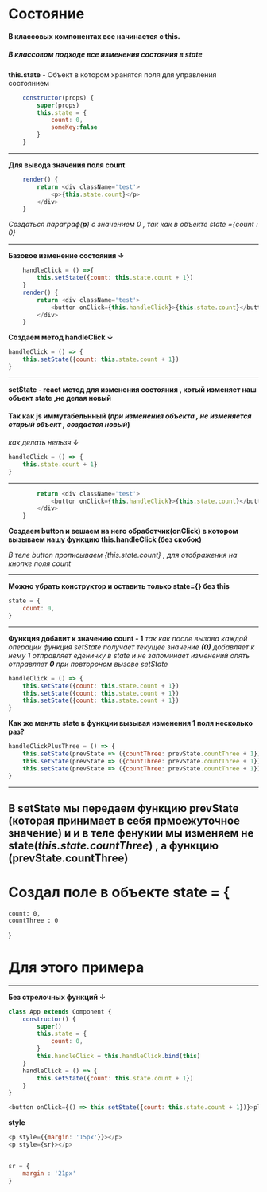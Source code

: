 # Состояние

#### В классовых компонентах все начинается с this.

##### В классовом подходе все изменения состояния в state

**this.state** - Объект в котором хранятся поля для управления состоянием

```javascript
	constructor(props) {
		super(props)
		this.state = {
			count: 0,
			someKey:false
		}
	}
```

---

**Для вывода значения поля count**

```javascript
	render() {
		return <div className='test'>
			<p>{this.state.count}</p>
		</div>
	}
```

_Создаться параграф(**p**) с значением 0 , так как в объекте state ={count : 0}_

---

**Базовое изменение состояния ↓**

```javascript
	handleClick = () =>{
		this.setState({count: this.state.count + 1})
	}
	render() {
		return <div className='test'>
			<button onClick={this.handleClick}>{this.state.count}</button>
		</div>
	}
```

**Создаем метод handleClick ↓**

```javascript
handleClick = () => {
	this.setState({count: this.state.count + 1})
}
```

---

**setState - react метод для изменения состояния , котый изменяет наш объект state ,не делая новый**

#### Так как js иммутабельнный (_при изменения объекта , не изменяется старый объект , создается новый_)

_как делать нельзя ↓_

```javascript
handleClick = () => {
	this.state.count + 1}
}
```

---

```javascript
		return <div className='test'>
			<button onClick={this.handleClick}>{this.state.count}</button>
		</div>
	}
```

**Создаем button и вешаем на него обработчик(onClick) в котором вызываем нашу функцию this.handleClick (без скобок)**

_B теле button прописываем {this.state.count} , для отображения на кнопке поля count_

---

**Можно убрать конструктор и оставить только state={} без this**

```javascript
state = {
	count: 0,
}
```

---

**Функция добавит к значению count - 1** _так как после вызова каждой операции функция setState получает текущее значение **(0)** добавляет к нему 1 отправляет еденичку в state и не запоминает изменений опять отправляет **0** при повтороном вызове setState_

```javascript
handleClick = () => {
	this.setState({count: this.state.count + 1})
	this.setState({count: this.state.count + 1})
	this.setState({count: this.state.count + 1})
}
```

**Как же менять state в функции вызывая изменения 1 поля несколько раз?**

```javascript
handleClickPlusThree = () => {
	this.setState(prevState => ({countThree: prevState.countThree + 1}))
	this.setState(prevState => ({countThree: prevState.countThree + 1}))
	this.setState(prevState => ({countThree: prevState.countThree + 1}))
}
```

---

## **В setState мы передаем функцию prevState (которая принимает в себя прмоежуточное значение) и и в теле фенукии мы изменяем не state(_this.state.countThree_) , а функцию (prevState.countThree)**

# Создал поле в объекте state = {

    count: 0,
    countThree : 0

}

# Для этого примера

---

**Без стрелочных функций ↓**

```javascript
class App extends Component {
	constructor() {
		super()
		this.state = {
			count: 0,
		}
		this.handleClick = this.handleClick.bind(this)
	}
	handleClick = () => {
		this.setState({count: this.state.count + 1})
	}
}
```

```javascript
<button onClick={() => this.setState({count: this.state.count + 1})}>plus 1</button>
```

**style**

```javascript
<p style={{margin: '15px'}}></p>
<p style={sr}></p>


sr = {
    margin : '21px'
}
```
